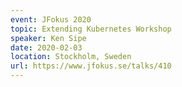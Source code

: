 ```yaml
---
event: JFokus 2020
topic: Extending Kubernetes Workshop
speaker: Ken Sipe
date: 2020-02-03
location: Stockholm, Sweden
url: https://www.jfokus.se/talks/410
---
```


<!-- some more info about the event could go here -->

<!-- more -->
